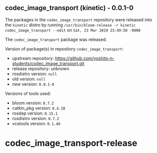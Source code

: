 ## codec_image_transport (kinetic) - 0.0.1-0

The packages in the `codec_image_transport` repository were released into the `kinetic` distro by running `/usr/bin/bloom-release -r kinetic codec_image_transport --edit` on `Sat, 23 Mar 2019 23:49:50 -0000`

The `codec_image_transport` package was released.

Version of package(s) in repository `codec_image_transport`:

- upstream repository: https://github.com/yoshito-n-students/codec_image_transport.git
- release repository: unknown
- rosdistro version: `null`
- old version: `null`
- new version: `0.0.1-0`

Versions of tools used:

- bloom version: `0.7.2`
- catkin_pkg version: `0.4.10`
- rosdep version: `0.15.1`
- rosdistro version: `0.7.2`
- vcstools version: `0.1.40`


# codec_image_transport-release